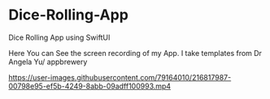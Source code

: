 # Dice-Rolling-App
Dice Rolling App using SwiftUI

Here You can See the screen recording of my App.
I take templates from Dr Angela Yu/ appbrewery

https://user-images.githubusercontent.com/79164010/216817987-00798e95-ef5b-4249-8abb-09adff100993.mp4

